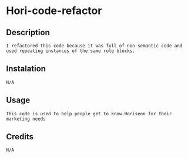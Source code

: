 # Hori-code-refactor

## Description
    I refactored this code because it was full of non-semantic code and used repeating instances of the same rule blocks.

## Instalation
    N/A

## Usage
    This code is used to help people get to know Horiseon for their marketing needs

## Credits
    N/A


